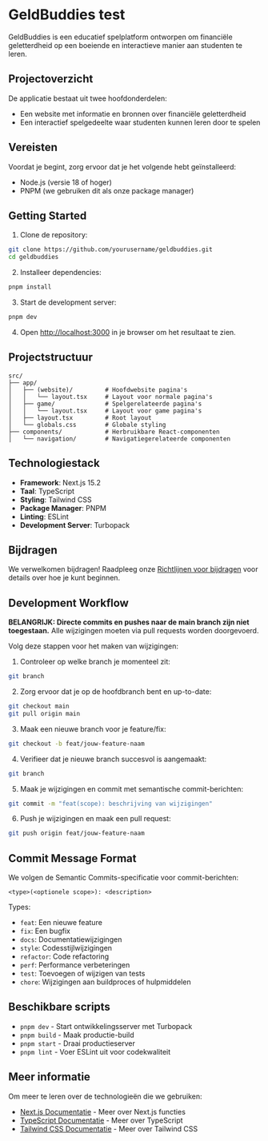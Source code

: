 # GeldBuddies test

GeldBuddies is een educatief spelplatform ontworpen om financiële geletterdheid op een boeiende en interactieve manier aan studenten te leren.

## Projectoverzicht

De applicatie bestaat uit twee hoofdonderdelen:

- Een website met informatie en bronnen over financiële geletterdheid
- Een interactief spelgedeelte waar studenten kunnen leren door te spelen

## Vereisten

Voordat je begint, zorg ervoor dat je het volgende hebt geïnstalleerd:

- Node.js (versie 18 of hoger)
- PNPM (we gebruiken dit als onze package manager)

## Getting Started

1. Clone de repository:

```bash
git clone https://github.com/yourusername/geldbuddies.git
cd geldbuddies
```

2. Installeer dependencies:

```bash
pnpm install
```

3. Start de development server:

```bash
pnpm dev
```

4. Open [http://localhost:3000](http://localhost:3000) in je browser om het resultaat te zien.

## Projectstructuur

```
src/
├── app/
│   ├── (website)/         # Hoofdwebsite pagina's
│   │   └── layout.tsx     # Layout voor normale pagina's
│   ├── game/              # Spelgerelateerde pagina's
│   │   └── layout.tsx     # Layout voor game pagina's
│   ├── layout.tsx         # Root layout
│   └── globals.css        # Globale styling
├── components/            # Herbruikbare React-componenten
│   └── navigation/        # Navigatiegerelateerde componenten
```

## Technologiestack

- **Framework**: Next.js 15.2
- **Taal**: TypeScript
- **Styling**: Tailwind CSS
- **Package Manager**: PNPM
- **Linting**: ESLint
- **Development Server**: Turbopack

## Bijdragen

We verwelkomen bijdragen! Raadpleeg onze [Richtlijnen voor bijdragen](CONTRIBUTING.md) voor details over hoe je kunt beginnen.

## Development Workflow

**BELANGRIJK: Directe commits en pushes naar de main branch zijn niet toegestaan.** Alle wijzigingen moeten via pull requests worden doorgevoerd.

Volg deze stappen voor het maken van wijzigingen:

1. Controleer op welke branch je momenteel zit:

```bash
git branch
```

2. Zorg ervoor dat je op de hoofdbranch bent en up-to-date:

```bash
git checkout main
git pull origin main
```

3. Maak een nieuwe branch voor je feature/fix:

```bash
git checkout -b feat/jouw-feature-naam
```

4. Verifieer dat je nieuwe branch succesvol is aangemaakt:

```bash
git branch
```

5. Maak je wijzigingen en commit met semantische commit-berichten:

```bash
git commit -m "feat(scope): beschrijving van wijzigingen"
```

6. Push je wijzigingen en maak een pull request:

```bash
git push origin feat/jouw-feature-naam
```

## Commit Message Format

We volgen de Semantic Commits-specificatie voor commit-berichten:

```
<type>(<optionele scope>): <description>
```

Types:

- `feat`: Een nieuwe feature
- `fix`: Een bugfix
- `docs`: Documentatiewijzigingen
- `style`: Codesstijlwijzigingen
- `refactor`: Code refactoring
- `perf`: Performance verbeteringen
- `test`: Toevoegen of wijzigen van tests
- `chore`: Wijzigingen aan buildproces of hulpmiddelen

## Beschikbare scripts

- `pnpm dev` - Start ontwikkelingsserver met Turbopack
- `pnpm build` - Maak productie-build
- `pnpm start` - Draai productieserver
- `pnpm lint` - Voer ESLint uit voor codekwaliteit

## Meer informatie

Om meer te leren over de technologieën die we gebruiken:

- [Next.js Documentatie](https://nextjs.org/docs) - Meer over Next.js functies
- [TypeScript Documentatie](https://www.typescriptlang.org/docs/) - Meer over TypeScript
- [Tailwind CSS Documentatie](https://tailwindcss.com/docs) - Meer over Tailwind CSS
